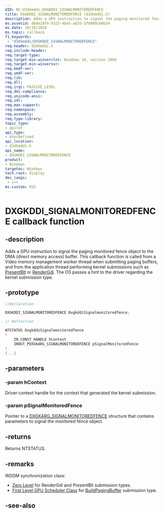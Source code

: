 ```yaml
---
UID: NC:d3dkmddi.DXGKDDI_SIGNALMONITOREDFENCE
title: DXGKDDI_SIGNALMONITOREDFENCE (d3dkmddi.h)
description: Adds a GPU instruction to signal the paging monitored fence object to the DMA buffer.
ms.assetid: d69e18f4-9323-4be5-ad35-3fd009c66b34
ms.date: 10/19/2018
ms.topic: callback
f1_keywords:
 - "d3dkmddi/DXGKDDI_SIGNALMONITOREDFENCE"
req.header: d3dkmddi.h
req.include-header:
req.target-type:
req.target-min-winverclnt: Windows 10, version 1809
req.target-min-winversvr:
req.kmdf-ver:
req.umdf-ver:
req.lib:
req.dll:
req.irql: PASSIVE_LEVEL
req.ddi-compliance:
req.unicode-ansi:
req.idl:
req.max-support:
req.namespace:
req.assembly:
req.type-library: 
topic_type: 
- apiref
api_type: 
- UserDefined
api_location: 
- d3dkmddi.h
api_name: 
- DXGKDDI_SIGNALMONITOREDFENCE
product:
- Windows
targetos: Windows
tech.root: display
dev_langs:
 - c++
ms.custom: RS5
---
```


# DXGKDDI_SIGNALMONITOREDFENCE callback function

## -description

Adds a GPU instruction to signal the paging monitored fence object to the DMA (direct memory access) buffer. This callback function is called from a Video memory management worker thread when submitting paging buffers, and from the application thread performing kernel submissions such as [PresentBlt](../d3dumddi/nc-d3dumddi-pfnd3dddi_submitpresentblttohwqueuecb.md) or [RenderGdi](nc-d3dkmddi-dxgkddi_rendergdi.md). The OS passes a hint to the driver regarding the kernel submission type.

## -prototype

```cpp
//Declaration

DXGKDDI_SIGNALMONITOREDFENCE DxgkddiSignalmonitoredfence; 

// Definition

NTSTATUS DxgkddiSignalmonitoredfence 
(
	IN_CONST_HANDLE hContext
	INOUT_PDXGKARG_SIGNALMONITOREDFENCE pSignalMonitoredFence
)
{...}

```

## -parameters

### -param hContext

Driver context handle for the context that generated the kernel submission.

### -param pSignalMonitoredFence

Pointer to a [DXGKARG_SIGNALMONITOREDFENCE](ns-d3dkmddi-_dxgkarg_signalmonitoredfence.md) structure that contains parameters to signal the monitored fence object.

## -returns

Returns NTSTATUS.

## -remarks

WDDM synchronization class:

* [Zero Level](https://docs.microsoft.com/windows-hardware/drivers/display/threading-and-synchronization-zero-level) for RenderGdi and PresentBlt submission types.
* [First Level GPU Scheduler Class](https://docs.microsoft.com/windows-hardware/drivers/display/gpu-scheduler-class) for [BuildPagingBuffer](nc-d3dkmddi-dxgkddi_buildpagingbuffer.md) submission type.



## -see-also
